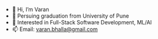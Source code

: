 - 👋 Hi, I’m Varan
- 🌱 Persuing graduation from University of Pune
- 👀 Interested in Full-Stack Software Development, ML/AI
- 📫 Email: varan.bhalla@gmail.com

